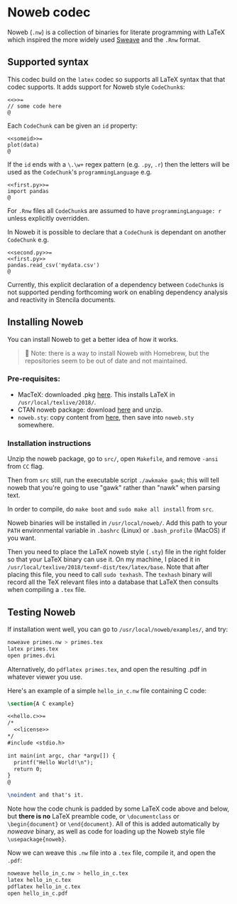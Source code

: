 # Noweb codec

Noweb (`.nw`) is a collection of binaries for literate programming with LaTeX which inspired the more widely used [Sweave](https://en.wikipedia.org/wiki/Sweave) and the `.Rnw` format.

## Supported syntax

This codec build on the `latex` codec so supports all LaTeX syntax that that codec supports. It adds support for Noweb style `CodeChunk`s:

```
<<>>=
// some code here
@
```

Each `CodeChunk` can be given an `id` property:

```
<<someid>>=
plot(data)
@
```

If the `id` ends with a `\.\w+` regex pattern (e.g. `.py`, `.r`) then the letters will be used as the `CodeChunk`'s `programmingLanguage` e.g.

```
<<first.py>>=
import pandas
@
```

For `.Rnw` files all `CodeChunk`s are assumed to have `programmingLanguage: r` unless explicitly overridden.

In Noweb it is possible to declare that a `CodeChunk` is dependant on another `CodeChunk` e.g.

```
<<second.py>>=
<<first.py>>
pandas.read_csv('mydata.csv')
@
```

Currently, this explicit declaration of a dependency between `CodeChunk`s is not supported pending forthcoming work on enabling dependency analysis and reactivity in Stencila documents.


## Installing Noweb

You can install Noweb to get a better idea of how it works.

> 💬 Note: there is a way to install Noweb with Homebrew, but the repositories seem to be out of date and not maintained.

### Pre-requisites:

* MacTeX: downloaded .pkg [here](https://www.wellesley.edu/lts/techsupport/latex/latexmac). This installs LaTeX in `/usr/local/texlive/2018/`.
* CTAN noweb package: download [here](https://www.ctan.org/pkg/noweb) and unzip.
* `noweb.sty`: copy content from [here](https://www.cs.tufts.edu/~nr/toolkit/working/spe/noweb.sty), then save into `noweb.sty` somewhere.

### Installation instructions

Unzip the noweb package, go to `src/`, open `Makefile`, and remove `-ansi` from ``CC`` flag.

Then from `src` still, run the executable script `./awkmake gawk`; this will tell noweb that you're going to use "gawk" rather than "nawk" when parsing text.

In order to compile, do `make boot` and `sudo make all install` from `src`.

Noweb binaries will be installed in `/usr/local/noweb/`. Add this path to your `PATH` environmental variable in `.bashrc` (Linux) or `.bash_profile` (MacOS) if you want.

Then you need to place the LaTeX noweb style (`.sty`) file in the right folder so that your LaTeX binary can use it.
On my machine, I placed it in `/usr/local/texlive/2018/texmf-dist/tex/latex/base`.
Note that after placing this file, you need to call `sudo texhash`. The `texhash` binary will record all the TeX relevant
files into a database that LaTeX then consults when compiling a `.tex` file.

## Testing Noweb

If installation went well, you can go to `/usr/local/noweb/examples/`, and try:

```bash
noweave primes.nw > primes.tex
latex primes.tex
open primes.dvi
```

Alternatively, do `pdflatex primes.tex`, and open the resulting .pdf in whatever viewer you use.

Here's an example of a simple `hello_in_c.nw` file containing C code:

```latex
\section{A C example}

<<hello.c>>=
/*
  <<license>>
*/
#include <stdio.h>

int main(int argc, char *argv[]) {
  printf("Hello World!\n");
  return 0;
}
@

\noindent and that's it.
```

Note how the code chunk is padded by some LaTeX code above and below, but **there is no** LaTeX preamble code, or `\documentclass` or `\begin{document}` or `\end{document}`. All of this is added automatically by _noweave_ binary, as well as code for loading up the Noweb style file `\usepackage{noweb}`.

Now we can weave this `.nw` file into a `.tex` file, compile it, and open the `.pdf`:

```bash
noweave hello_in_c.nw > hello_in_c.tex
latex hello_in_c.tex
pdflatex hello_in_c.tex
open hello_in_c.pdf
```
